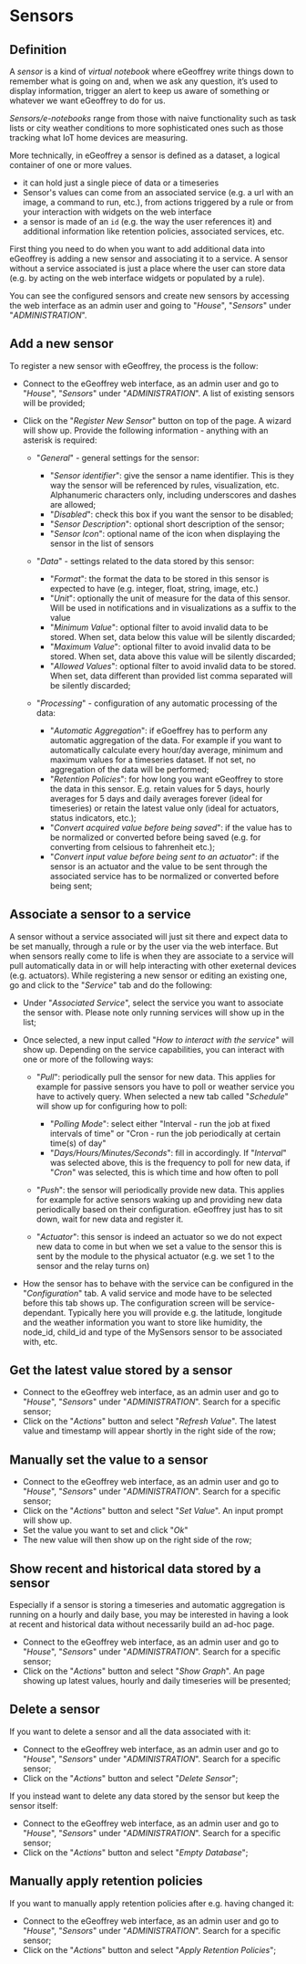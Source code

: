 # Sensors

## Definition

A *sensor* is a kind of *virtual notebook* where eGeoffrey write things down to remember what is going on and, when we ask any question, it’s used to display information, trigger an alert to keep us aware of something or whatever we want eGeoffrey to do for us. 

*Sensors/e-notebooks* range from those with naive functionality such as task lists or city weather conditions to more sophisticated ones such as those tracking what IoT home devices are measuring.

More technically, in eGeoffrey a sensor is defined as a dataset, a logical container of one or more values.

 * it can hold just a single piece of data or a timeseries
 * Sensor's values can come from an associated service (e.g. a url with an image, a command to run, etc.), from actions triggered by a rule or from your interaction with widgets on the web interface
 * a sensor is made of an `id` (e.g. the way the user references it) and additional information like retention policies, associated services, etc.
    
First thing you need to do when you want to add additional data into eGeoffrey is adding a new sensor and associating it to a service. A sensor without a service associated is just a place where the user can store data (e.g. by acting on the web interface widgets or populated by a rule).

You can see the configured sensors and create new sensors by accessing the web interface as an admin user and going to "*House*", "*Sensors*" under "*ADMINISTRATION*".

## Add a new sensor

To register a new sensor with eGeoffrey, the process is the follow:

* Connect to the eGeoffrey web interface, as an admin user and go to "*House*", "*Sensors*" under "*ADMINISTRATION*". A list of existing sensors will be provided;
* Click on the "*Register New Sensor*" button on top of the page. A wizard will show up. Provide the following information - anything with an asterisk is required:

    * "*General*" - general settings for the sensor:
    
        * "*Sensor identifier*": give the sensor a name identifier. This is they way the sensor will be referenced by rules, visualization, etc. Alphanumeric characters only, including underscores and dashes are allowed;
        * "*Disabled*": check this box if you want the sensor to be disabled;
        * "*Sensor Description*": optional short description of the sensor;
        * "*Sensor Icon*": optional name of the icon when displaying the sensor in the list of sensors
        
    * "*Data*" - settings related to the data stored by this sensor:
        * "*Format*": the format the data to be stored in this sensor is expected to have (e.g. integer, float, string, image, etc.)
        * "*Unit*": optionally the unit of measure for the data of this sensor. Will be used in notifications and in visualizations as a suffix to the value
        * "*Minimum Value*": optional filter to avoid invalid data to be stored. When set, data below this value will be silently discarded;
        * "*Maximum Value*": optional filter to avoid invalid data to be stored. When set, data above this value will be silently discarded;
        * "*Allowed Values*": optional filter to avoid invalid data to be stored. When set, data different than provided list comma separated will be silently discarded;
        
    * "*Processing*" - configuration of any automatic processing of the data:
        * "*Automatic Aggregation*": if eGoeffrey has to perform any automatic aggregation of the data. For example if you want to automatically calculate every hour/day average, minimum and maximum values for a timeseries dataset. If not set, no aggregation of the data will be performed;
        * "*Retention Policies*": for how long you want eGeoffrey to store the data in this sensor. E.g. retain values for 5 days, hourly averages for 5 days and daily averages forever (ideal for timeseries) or retain the latest value only (ideal for actuators, status indicators, etc.);
        * "*Convert acquired value before being saved*": if the value has to be normalized or converted before being saved (e.g. for converting from celsious to fahrenheit etc.);
        * "*Convert input value before being sent to an actuator*": if the sensor is an actuator and the value to be sent through the associated service has to be normalized or converted before being sent;
        
        
## Associate a sensor to a service

A sensor without a service associated will just sit there and expect data to be set manually, through a rule or by the user via the web interface. But when sensors really come to life is when they are associate to a service will pull automatically data in or will help interacting with other exeternal devices (e.g. actuators). While registering a new sensor or editing an existing one, go and click to the "*Service*" tab and do the following:

* Under "*Associated Service*", select the service you want to associate the sensor with. Please note only running services will show up in the list;
* Once selected, a new input called "*How to interact with the service*" will show up. Depending on the service capabilities, you can interact with one or more of the following ways:

    * "*Pull*": periodically pull the sensor for new data. This applies for example for passive sensors you have to poll or weather service you have to actively query. When selected a new tab called "*Schedule*" will show up for configuring how to poll:
    
        * "*Polling Mode*": select either "Interval - run the job at fixed intervals of time" or "Cron - run the job periodically at certain time(s) of day"
        * "*Days/Hours/Minutes/Seconds*": fill in accordingly. If "*Interval*" was selected above, this is the frequency to poll for new data, if "*Cron*" was selected, this is which time and how often to poll
    * "*Push*": the sensor will periodically provide new data. This applies for example for active sensors waking up and providing new data periodically based on their configuration. eGeoffrey just has to sit down, wait for new data and register it. 
    * "*Actuator*": this sensor is indeed an actuator so we do not expect new data to come in but when we set a value to the sensor this is sent by the module to the physical actuator (e.g. we set 1 to the sensor and the relay turns on)
    
* How the sensor has to behave with the service can be configured in the "*Configuration*" tab. A valid service and mode have to be selected before this tab shows up. The configuration screen will be service-dependant. Typically here you will provide e.g. the latitude, longitude and the weather information you want to store like humidity, the node_id, child_id and type of the MySensors sensor to be associated with, etc.

## Get the latest value stored by a sensor

* Connect to the eGeoffrey web interface, as an admin user and go to "*House*", "*Sensors*" under "*ADMINISTRATION*". Search for a specific sensor;
* Click on the "*Actions*" button and select "*Refresh Value*". The latest value and timestamp will appear shortly in the right side of the row;

## Manually set the value to a sensor

* Connect to the eGeoffrey web interface, as an admin user and go to "*House*", "*Sensors*" under "*ADMINISTRATION*". Search for a specific sensor;
* Click on the "*Actions*" button and select "*Set Value*". An input prompt will show up. 
* Set the value you want to set and click "*Ok*"
* The new value will then show up on the right side of the row;

## Show recent and historical data stored by a sensor

Especially if a sensor is storing a timeseries and automatic aggregation is running on a hourly and daily base, you may be interested in having a look at recent and historical data without necessarily build an ad-hoc page. 

* Connect to the eGeoffrey web interface, as an admin user and go to "*House*", "*Sensors*" under "*ADMINISTRATION*". Search for a specific sensor;
* Click on the "*Actions*" button and select "*Show Graph*". An page showing up latest values, hourly and daily timeseries will be presented;

## Delete a sensor

If you want to delete a sensor and all the data associated with it:

* Connect to the eGeoffrey web interface, as an admin user and go to "*House*", "*Sensors*" under "*ADMINISTRATION*". Search for a specific sensor;
* Click on the "*Actions*" button and select "*Delete Sensor*";

If you instead want to delete any data stored by the sensor but keep the sensor itself:

* Connect to the eGeoffrey web interface, as an admin user and go to "*House*", "*Sensors*" under "*ADMINISTRATION*". Search for a specific sensor;
* Click on the "*Actions*" button and select "*Empty Database*";

## Manually apply retention policies

If you want to manually apply retention policies after e.g. having changed it:

* Connect to the eGeoffrey web interface, as an admin user and go to "*House*", "*Sensors*" under "*ADMINISTRATION*". Search for a specific sensor;
* Click on the "*Actions*" button and select "*Apply Retention Policies*";